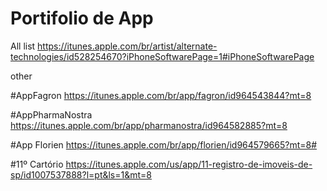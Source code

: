# Portifolio de App


All list
https://itunes.apple.com/br/artist/alternate-technologies/id528254670?iPhoneSoftwarePage=1#iPhoneSoftwarePage

other 

#AppFagron
https://itunes.apple.com/br/app/fagron/id964543844?mt=8

#AppPharmaNostra
https://itunes.apple.com/br/app/pharmanostra/id964582885?mt=8

#App Florien
https://itunes.apple.com/br/app/florien/id964579665?mt=8#

#11º Cartório
https://itunes.apple.com/us/app/11-registro-de-imoveis-de-sp/id1007537888?l=pt&ls=1&mt=8


